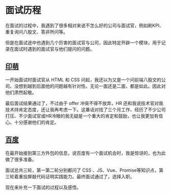 # 面试历程

在面试的过程中，我遇到了很多相对来说不怎么好的公司与面试官，例如刷KPI、重复询问八股文、答非所问等。

但是在面试途中也遇到几个厉害的面试官与公司，因此特定开辟一个模块，用于记录在面试时遇到的面试官与他们提问的问题。

## [印萌](/面试鸭/面试问/印萌)

一开始面试时面试官从 HTML 和 CSS 问起，我还以为又是一个问前端八股文的公司。没想到越到后面他的问题越有针对性。无论一面还是二面，都是如此。因此对他们肃然起敬。

最后面试结果通过了，不过由于 offer 冲突不得不放弃，HR 还和我说技术官对我技术持肯定态度，还让我再考虑一下。这番话对找了三个月工作、经历了不少公司打压、不少面试官或HR冷眼的我无疑是一个重大的肯定和鼓励，也让我更加有信心。十分感谢他们的肯定。

## [百度](/面试鸭/面试问/百度)

在最开始接到第三方外包的信息，说百度有一个面试机会时，我是惊讶的，也为此做了很多准备。

面试总共三轮，第一第二轮分别都问了 CSS 、JS、Vue、Promise等知识点，第三轮着重投屏敲代码证明实践能力。最终面试通过了，选择入职。

现在来补充一下面试的过程以及感悟。